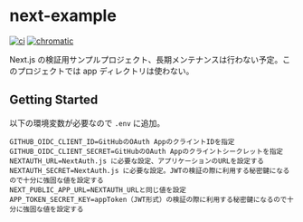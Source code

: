 # next-example

[![ci](https://github.com/keitakn/next-example/actions/workflows/ci.yml/badge.svg)](https://github.com/keitakn/next-example/actions/workflows/ci.yml)
[![chromatic](https://github.com/keitakn/next-example/actions/workflows/chromatic.yml/badge.svg)](https://github.com/keitakn/next-example/actions/workflows/chromatic.yml)

Next.js の検証用サンプルプロジェクト、長期メンテナンスは行わない予定。このプロジェクトでは app ディレクトリは使わない。

## Getting Started

以下の環境変数が必要なので `.env` に追加。

```
GITHUB_OIDC_CLIENT_ID=GitHubのOAuth AppのクライントIDを指定
GITHUB_OIDC_CLIENT_SECRET=GitHubのOAuth Appのクライントシークレットを指定
NEXTAUTH_URL=NextAuth.js に必要な設定、アプリケーションのURLを設定する
NEXTAUTH_SECRET=NextAuth.js に必要な設定。JWTの検証の際に利用する秘密鍵になるので十分に強固な値を設定する
NEXT_PUBLIC_APP_URL=NEXTAUTH_URLと同じ値を設定
APP_TOKEN_SECRET_KEY=appToken（JWT形式）の検証の際に利用する秘密鍵になるので十分に強固な値を設定する
```
